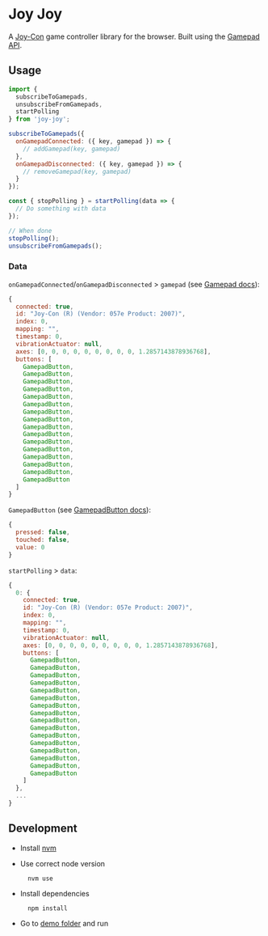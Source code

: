 # Joy Joy

A [Joy-Con](https://en.wikipedia.org/wiki/Joy-Con) game controller library for the browser. Built using the [Gamepad API](https://developer.mozilla.org/en-US/docs/Web/API/Gamepad_API).

## Usage

```javascript
import {
  subscribeToGamepads,
  unsubscribeFromGamepads,
  startPolling
} from 'joy-joy';

subscribeToGamepads({
  onGamepadConnected: ({ key, gamepad }) => {
    // addGamepad(key, gamepad)
  },
  onGamepadDisconnected: ({ key, gamepad }) => {
    // removeGamepad(key, gamepad)
  }
});

const { stopPolling } = startPolling(data => {
  // Do something with data
});

// When done
stopPolling();
unsubscribeFromGamepads();
```

### Data

`onGamepadConnected`/`onGamepadDisconnected` > `gamepad` (see [Gamepad docs](https://developer.mozilla.org/en-US/docs/Web/API/Gamepad)):

```javascript
{
  connected: true,
  id: "Joy-Con (R) (Vendor: 057e Product: 2007)",
  index: 0,
  mapping: "",
  timestamp: 0,
  vibrationActuator: null,
  axes: [0, 0, 0, 0, 0, 0, 0, 0, 0, 1.2857143878936768],
  buttons: [
    GamepadButton,
    GamepadButton,
    GamepadButton,
    GamepadButton,
    GamepadButton,
    GamepadButton,
    GamepadButton,
    GamepadButton,
    GamepadButton,
    GamepadButton,
    GamepadButton,
    GamepadButton,
    GamepadButton,
    GamepadButton,
    GamepadButton,
    GamepadButton
  ]
}
```

`GamepadButton` (see [GamepadButton docs](https://developer.mozilla.org/en-US/docs/Web/API/GamepadButton)):

```javascript
{
  pressed: false,
  touched: false,
  value: 0
}
```

`startPolling` > `data`:

```javascript
{
  0: {
    connected: true,
    id: "Joy-Con (R) (Vendor: 057e Product: 2007)",
    index: 0,
    mapping: "",
    timestamp: 0,
    vibrationActuator: null,
    axes: [0, 0, 0, 0, 0, 0, 0, 0, 0, 1.2857143878936768],
    buttons: [
      GamepadButton,
      GamepadButton,
      GamepadButton,
      GamepadButton,
      GamepadButton,
      GamepadButton,
      GamepadButton,
      GamepadButton,
      GamepadButton,
      GamepadButton,
      GamepadButton,
      GamepadButton,
      GamepadButton,
      GamepadButton,
      GamepadButton,
      GamepadButton
    ]
  },
  ...
}
```

## Development

- Install [nvm](https://github.com/creationix/nvm)
- Use correct node version

        nvm use

- Install dependencies

        npm install

- Go to [demo folder](../../demo) and run
